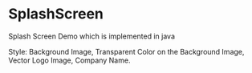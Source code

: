 # SplashScreen

Splash Screen Demo which is implemented in java

Style:
    Background Image,
    Transparent Color on the Background Image,
    Vector Logo Image,
    Company Name.
